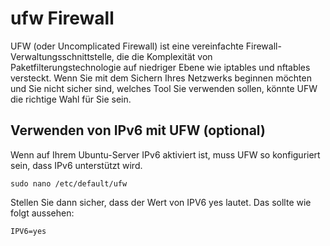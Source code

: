 # ufw Firewall
UFW (oder Uncomplicated Firewall) ist eine vereinfachte Firewall-Verwaltungsschnittstelle, die die Komplexität von 
Paketfilterungstechnologie auf niedriger Ebene wie iptables und nftables versteckt. Wenn Sie mit dem Sichern Ihres 
Netzwerks beginnen möchten und Sie nicht sicher sind, welches Tool Sie verwenden sollen, könnte UFW die richtige Wahl für Sie sein.

## Verwenden von IPv6 mit UFW (optional)
Wenn auf Ihrem Ubuntu-Server IPv6 aktiviert ist, muss UFW so konfiguriert sein, dass IPv6 unterstützt wird.
```
sudo nano /etc/default/ufw
```
Stellen Sie dann sicher, dass der Wert von IPV6 yes lautet. Das sollte wie folgt aussehen:
```
IPV6=yes
```
  
